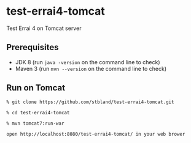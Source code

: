 # test-errai4-tomcat

Test Errai 4 on Tomcat server

Prerequisites
-------------

 * JDK 8 (run `java -version` on the command line to check)
 * Maven 3 (run `mvn --version` on the command line to check) 
	
Run on Tomcat
-------------

	% git clone https://github.com/stbland/test-errai4-tomcat.git
	
	% cd test-errai4-tomcat
	
	% mvn tomcat7:run-war
	
	open http://localhost:8080/test-errai4-tomcat/ in your web brower
	
